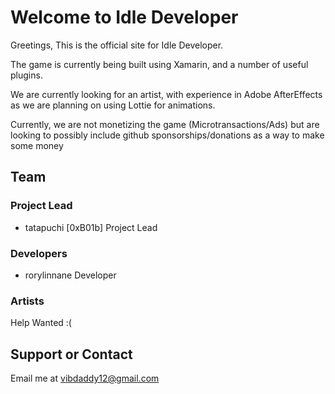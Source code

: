 # Welcome to Idle Developer

Greetings,
This is the official site for Idle Developer.

The game is currently being built using Xamarin, and a number of useful plugins.

We are currently looking for an artist, with experience in Adobe AfterEffects as we are planning on using Lottie for animations.

Currently, we are not monetizing the game (Microtransactions/Ads) but are looking to possibly include github sponsorships/donations as a way to make some money



## Team

### Project Lead
- tatapuchi [0xB01b] Project Lead

### Developers
- rorylinnane Developer

### Artists
Help Wanted :(



## Support or Contact

Email me at vibdaddy12@gmail.com
